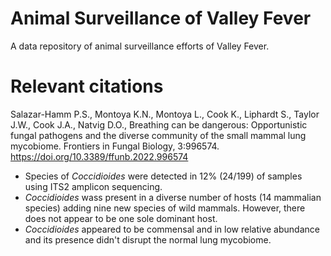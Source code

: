 # Animal Surveillance of Valley Fever
A data repository of animal surveillance efforts of Valley Fever. 

# Relevant citations

Salazar-Hamm P.S., Montoya K.N., Montoya L., Cook K., Liphardt S., Taylor J.W., Cook J.A., Natvig D.O., Breathing can be dangerous: Opportunistic fungal pathogens and the diverse community of the small mammal lung mycobiome. Frontiers in Fungal Biology, 3:996574. https://doi.org/10.3389/ffunb.2022.996574

* Species of *Coccidioides* were detected in 12% (24/199) of samples using ITS2 amplicon sequencing.
* *Coccidioides* wass present in a diverse number of hosts (14 mammalian species) adding nine new species of wild mammals. However, there does not appear to be one sole dominant host.
* *Coccidioides* appeared to be commensal and in low relative abundance and its presence didn't disrupt the normal lung mycobiome.
